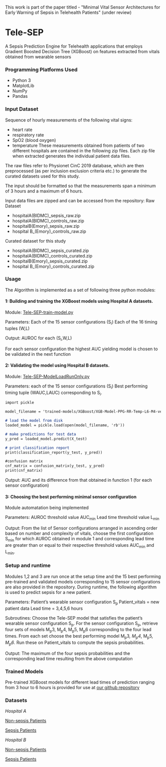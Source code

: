This work is part of the paper titled - "Minimal Vital Sensor Architectures for Early Warning of Sepsis in Telehealth Patients" (under review)

# Tele-SEP
A Sepsis Prediction Engine for Telehealth applications that employs Gradient Boosted Decision Tree (XGBoost) on features extracted from vitals obtained from wearable sensors

### Programming Platforms Used
- Python 3
- MatplotLib
- NumPy
- Pandas

### Input Dataset
Sequence of hourly measurements of the following vital signs:
- heart rate
- respiratory rate
- SpO2 (blood oxygen)
- temperature
These measurements obtained from patients of two different hospitals are contained in the following zip files. Each zip file when extracted generates the individual patient data files.

The raw files refer to Physionet CinC 2019 database, which are then preprocessed (as per inclusion exclusion criteria etc.) to generate the curated datasets used for this study.

The input should be formatted so that the measurements span a minimum of 3 hours and a maximum of 6 hours.

Input data files are zipped and can be accessed from the repository:
Raw Dataset
- hospitalA(BIDMC)_sepsis_raw.zip
- hospitalA(BIDMC)_controls_raw.zip
- hospitalB(Emory)_sepsis_raw.zip
- hospital B_(Emory)_controls_raw.zip 

Curated dataset for this study
- hospitalA(BIDMC)_sepsis_curated.zip
- hospitalA(BIDMC)_controls_curated.zip
- hospitalB(Emory)_sepsis_curated.zip
- hospital B_(Emory)_controls_curated.zip

### Usage
The Algorithm is implemented as a set of following three python modules:

#### 1: Building and training the XGBoost models using Hospital A datasets.
Module: [Tele-SEP-train-model.py](https://github.com/pprahul/Tele-SEP/blob/main/Tele-SEP-train-model.py)

Parameters:
Each of the 15 sensor configurations (S<sub>i</sub>)
Each of the 16 timing tuples (W,L)

Output: AUROC for each (S<sub>i</sub>,W,L)

For each sensor configuration the highest AUC yielding model is chosen to be validated in the next function

#### 2: Validating the model using Hospital B datasets.
Module: [Tele-SEP-ModelLoadRunOnly.py](https://github.com/pprahul/Tele-SEP/blob/main/Tele-SEP-ModelLoadRunOnly.py)

Parameters: 
each of the 15 sensor configurations (S<sub>i</sub>)
Best performing timing tuple (WAUC,LAUC) corresponding to S<sub>i</sub>.
  
```markdown
import pickle

model_filename = 'trained-models/XGBoost/XGB-Model-PPG-RR-Temp-L6-M4-verified.sav'

# load the model from disk
loaded_model = pickle.load(open(model_filename, 'rb'))

# make predictions for test data
y_pred = loaded_model.predict(X_test)

# print classification report 
print(classification_report(y_test, y_pred)) 

#confusion matrix
cnf_matrix = confusion_matrix(y_test, y_pred)
print(cnf_matrix)

```

Output: AUC and its difference from that obtained in function 1 (for each sensor configuration)

#### 3: Choosing the best performing minimal sensor configuration
Module automatation being implemented 

Parameters:
	AUROC threshold value AUC<sub>min</sub>
	Lead time threshold value L<sub>min</sub>

Output: From the list of Sensor configurations arranged in ascending order based on number and complexity of vitals, choose the first configuration S<sub>min</sub> for which AUROC obtained in module 1 and corresponding lead time are greater than or equal to their respective threshold values AUC<sub>min</sub>  and L<sub>min</sub>.

### Setup and runtime
Modules 1,2 and 3 are run once at the setup time and the 15 best performing pre-trained and validated models corresponding to 15 sensor configurations are also provided in the repository. During runtime, the following algorithm is used to predict sepsis for a new patient.

Parameters: 
	Patient’s wearable sensor configuration S<sub>p</sub>
	Patient_vitals = new patient data
	Lead time = 3,4,5,6 hours

Subroutines:
Choose the Tele-SEP model that satisfies the patient’s wearable sensor configuration S<sub>p</sub>. For the sensor configuration S<sub>p</sub>, retrieve four sets of models M<sub>p</sub>3, M<sub>p</sub>4, M<sub>p</sub>5, M<sub>p</sub>6 corresponding to the four lead times. 
From each set choose the best performing model M<sub>p</sub>3<sup>*</sup>, M<sub>p</sub>4<sup>*</sup>, M<sub>p</sub>5<sup>*</sup>, M<sub>p</sub>6<sup>*</sup>. Run these on Patient_vitals to compute the sepsis probabilities.

Output: The maximum of the four sepsis probabilities and the corresponding lead time resulting from the above computation 

### Trained Models
Pre-trained XGBoost models for different lead times of prediction ranging from 3 hour to 6 hours is provided for use at [our github repository](https://github.com/pprahul/Tele-SEP/tree/main/trained-models/XGBoost)


### Datasets
*Hospital A*

[Non-sepsis Patients](https://github.com/pprahul/Tele-SEP/blob/main/trainingA_nonsepsis.zip)

[Sepsis Patients](https://github.com/pprahul/Tele-SEP/blob/main/trainingA_sepsis_15h.zip)

*Hospital B*

[Non-sepsis Patients](https://github.com/pprahul/Tele-SEP/blob/main/trainingB_nonsepsis.zip)

[Sepsis Patients](https://github.com/pprahul/Tele-SEP/blob/main/trainingB_sepsis_15h.zip)




